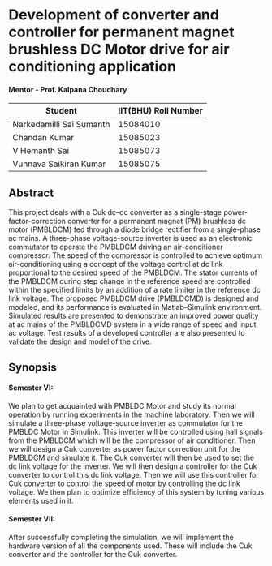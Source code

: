 # Development of converter and controller for permanent magnet brushless DC Motor drive for air conditioning application
#### Mentor - Prof. Kalpana Choudhary

Student                  | IIT(BHU) Roll Number
-------------------------|---------------------
Narkedamilli Sai Sumanth | 15084010
Chandan Kumar            | 15085023
V Hemanth Sai            | 15085073
Vunnava Saikiran Kumar   | 15085075

## Abstract
This project deals with a Cuk dc–dc converter as a single-stage power-factor-correction converter for a permanent magnet (PM) brushless dc motor (PMBLDCM) fed through a diode bridge rectifier from a single-phase ac mains. A three-phase voltage-source inverter is used as an electronic commutator to operate the PMBLDCM driving an air-conditioner compressor. The speed of the compressor is controlled to achieve optimum air-conditioning using a concept of the voltage control at dc link proportional to the desired speed of the PMBLDCM. The stator currents of the PMBLDCM during step change in the reference speed are controlled within the specified limits by an addition of a rate limiter in the reference dc link voltage. The proposed PMBLDCM drive (PMBLDCMD) is designed and modeled, and its performance is evaluated in Matlab–Simulink environment. Simulated results are presented to demonstrate an improved power quality at ac mains of the PMBLDCMD system in a wide range of speed and input ac voltage. Test results of a developed controller are also presented to validate the design and model of the drive.

## Synopsis
#### Semester VI:
We plan to get acquainted with PMBLDC Motor and study its normal operation by running experiments in the machine laboratory. Then we will simulate a three-phase voltage-source inverter as commutator for the PMBLDC Motor in Simulink. This inverter will be controlled using hall signals from the PMBLDCM which will be the compressor of air conditioner.  Then we will design a Cuk converter as power factor correction unit for the PMBLDCM and simulate it. The Cuk converter will then be used to set the dc link voltage for the inverter. We will then design a controller for the Cuk converter to control this dc link voltage. Then we will use this controller for Cuk converter to control the speed of motor by controlling the dc link voltage. We then plan to optimize efficiency of this system by tuning various elements used in it.
#### Semester VII:
After successfully completing the simulation, we will implement the hardware version of all the components used. These will include the Cuk converter and the controller for the Cuk converter.
